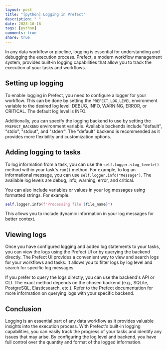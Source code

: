 ```yaml
---
layout: post
title: "[python] Logging in Prefect"
description: " "
date: 2023-10-18
tags: [python]
comments: true
share: true
---
```


In any data workflow or pipeline, logging is essential for understanding and debugging the execution process. Prefect, a modern workflow management system, provides built-in logging capabilities that allow you to track the execution of your tasks and workflows.

## Setting up logging

To enable logging in Prefect, you need to configure a logger for your workflow. This can be done by setting the `PREFECT_LOG_LEVEL` environment variable to the desired log level: DEBUG, INFO, WARNING, ERROR, or CRITICAL. The default log level is INFO.

Additionally, you can specify the logging backend to use by setting the `PREFECT_BACKEND` environment variable. Available backends include "default", "stdio", "stdout", and "stderr". The "default" backend is recommended as it provides more flexibility and customization options.

## Adding logging to tasks

To log information from a task, you can use the `self.logger.<log_level>()` method within your task's `run()` method. For example, to log an informational message, you can use `self.logger.info("Message")`. The available log levels are debug, info, warning, error, and critical.

You can also include variables or values in your log messages using formatted strings. For example:

```python
self.logger.info(f"Processing file {file_name}")
```

This allows you to include dynamic information in your log messages for better context.

## Viewing logs

Once you have configured logging and added log statements to your tasks, you can view the logs using the Prefect UI or by querying the backend directly. The Prefect UI provides a convenient way to view and search logs for your workflows and tasks. It allows you to filter logs by log level and search for specific log messages.

If you prefer to query the logs directly, you can use the backend's API or CLI. The exact method depends on the chosen backend (e.g., SQLite, PostgreSQL, Elasticsearch, etc.). Refer to the Prefect documentation for more information on querying logs with your specific backend.

## Conclusion

Logging is an essential part of any data workflow as it provides valuable insights into the execution process. With Prefect's built-in logging capabilities, you can easily track the progress of your tasks and identify any issues that may arise. By configuring the log level and backend, you have full control over the quantity and format of the logged information.